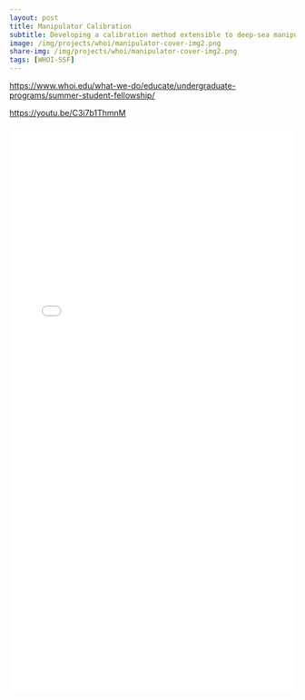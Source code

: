 ```yaml
---
layout: post
title: Manipulator Calibration
subtitle: Developing a calibration method extensible to deep-sea manipulators
image: /img/projects/whoi/manipulator-cover-img2.png
share-img: /img/projects/whoi/manipulator-cover-img2.png
tags: [WHOI-SSF]
---
```


https://www.whoi.edu/what-we-do/educate/undergraduate-programs/summer-student-fellowship/

https://youtu.be/C3i7b1ThmnM

<center>
  <embed src= "/files/whoi/Phung-End-of-Summer Report.pdf" width= "100%" height= "1000">
</center>
